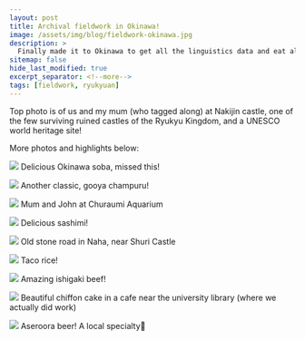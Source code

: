 ```yaml
---
layout: post
title: Archival fieldwork in Okinawa!
image: /assets/img/blog/fieldwork-okinawa.jpg
description: >
  Finally made it to Okinawa to get all the linguistics data and eat all the food!
sitemap: false
hide_last_modified: true
excerpt_separator: <!--more-->
tags: [fieldwork, ryukyuan]
---
```


Top photo is of us and my mum (who tagged along) at Nakijin castle, one of the few surviving ruined castles of the Ryukyu Kingdom, and a UNESCO world heritage site!

More photos and highlights below:

<!--more-->

![](/assets/img/blog/okinawa/okinawa-soba.jpg)
Delicious Okinawa soba, missed this!

![](/assets/img/blog/okinawa/gooya-champuru.jpg)
Another classic, gooya champuru!

![](/assets/img/blog/okinawa/churaumi.jpg)
Mum and John at Churaumi Aquarium

![](/assets/img/blog/okinawa/sashimi.jpg)
Delicious sashimi!

![](/assets/img/blog/okinawa/stoneroad.jpg)
Old stone road in Naha, near Shuri Castle

![](/assets/img/blog/okinawa/taco-rice.jpg)
Taco rice!

![](/assets/img/blog/okinawa/ishigaki-beef.jpg)
Amazing ishigaki beef!

![](/assets/img/blog/okinawa/chiffoncake.jpg)
Beautiful chiffon cake in a cafe near the university library (where we actually did work)

![](/assets/img/blog/okinawa/aserora-beer.jpg)
Aseroora beer! A local specialty🍻 


